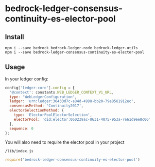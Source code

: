 # bedrock-ledger-consensus-continuity-es-elector-pool

## Install

```
npm i --save bedrock bedrock-ledger-node bedrock-ledger-utils
npm i --save bedrock-ledger-consensus-continuity-es-elector-pool
```

## Usage

In your ledger config:

```js
config['ledger-core'].config = { 
  '@context': constants.WEB_LEDGER_CONTEXT_V1_URL,
  type: 'WebLedgerConfiguration',
  ledger: 'urn:ledger:36433d7c-a84d-4998-bb20-79e8581912ec',
  consensusMethod: 'Continuity2017',
  electorSelectionMethod: {
    type: 'ElectorPoolElectorSelection',
    electorPool: 'did:elector:060239ac-0631-4075-953a-7e61d9ee8c06'
  },  
  sequence: 0
};
```

You will also need to require the elector pool in your project

`/lib/index.js`
```js
require('bedrock-ledger-consensus-continuity-es-elector-pool')
```
